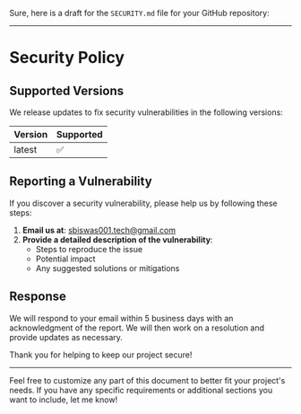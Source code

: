 Sure, here is a draft for the `SECURITY.md` file for your GitHub repository:

---

# Security Policy

## Supported Versions

We release updates to fix security vulnerabilities in the following versions:

| Version | Supported          |
| ------- | ------------------ |
| latest  | :white_check_mark: |

## Reporting a Vulnerability

If you discover a security vulnerability, please help us by following these steps:

1. **Email us at**: [sbiswas001.tech@gmail.com](mailto:sbiswas001.tech@gmail.com)
2. **Provide a detailed description of the vulnerability**:
    - Steps to reproduce the issue
    - Potential impact
    - Any suggested solutions or mitigations

## Response

We will respond to your email within 5 business days with an acknowledgment of the report. We will then work on a resolution and provide updates as necessary. 

Thank you for helping to keep our project secure!

---

Feel free to customize any part of this document to better fit your project's needs. If you have any specific requirements or additional sections you want to include, let me know!
